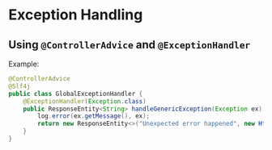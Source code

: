 # Exception Handling

## Using `@ControllerAdvice` and `@ExceptionHandler`
Example:
```java
@ControllerAdvice
@Slf4j
public class GlobalExceptionHandler {
	@ExceptionHandler(Exception.class)
	public ResponseEntity<String> handleGenericException(Exception ex) {
		log.error(ex.getMessage(), ex);
		return new ResponseEntity<>("Unexpected error happened", new HttpHeaders(), HttpStatus.INTERNAL_SERVER_ERROR);
	}
}
```
